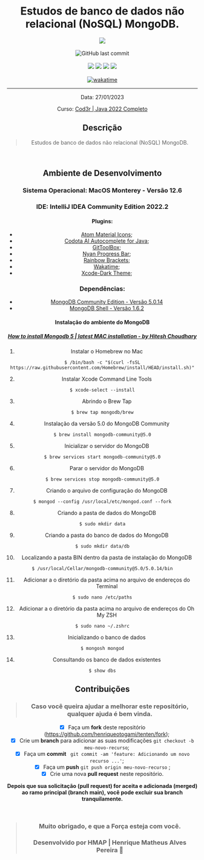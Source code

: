 <div align="center">

# Estudos de banco de dados não relacional (NoSQL) MongoDB.

<img width="auto" src="https://github.com/henriqueotogami/tenten/blob/main/tenten.png?raw=true">

<br>
<br>
<div align="center">
<img alt="GitHub last commit" src="https://img.shields.io/github/last-commit/henriqueotogami/tenten">
</div>
<br>
<img src="https://img.shields.io/github/issues/henriqueotogami/tenten">
<img src="https://img.shields.io/github/forks/henriqueotogami/tenten">
<img src="https://img.shields.io/github/stars/henriqueotogami/tenten">
<img src="https://img.shields.io/github/license/henriqueotogami/tenten">
</div>
<br>
<div align=center>
<a href="https://wakatime.com/badge/user/1e53636e-c916-4d50-9ce1-f3ac75a883e3/project/652e9eee-112c-411d-a501-8b225048489c"><img src="https://wakatime.com/badge/user/1e53636e-c916-4d50-9ce1-f3ac75a883e3/project/652e9eee-112c-411d-a501-8b225048489c.svg" alt="wakatime"></a>
<br>
<hr>

Data: 27/01/2023

Curso: [Cod3r | Java 2022 Completo](https://www.udemy.com/course/fundamentos-de-programacao-com-java/)

## Descrição

> Estudos de banco de dados não relacional (NoSQL) MongoDB.

<br>

## Ambiente de Desenvolvimento

### Sistema Operacional: MacOS Monterey - Versão 12.6

### IDE: IntelliJ IDEA Community Edition 2022.2

#### Plugins:

- [Atom Material Icons](https://plugins.jetbrains.com/plugin/10044-atom-material-icons);
- [Codota AI Autocomplete for Java](https://plugins.jetbrains.com/plugin/7638-codota-ai-autocomplete-for-java-and-javascript);
- [GitToolBox](https://plugins.jetbrains.com/plugin/7499-gittoolbox);
- [Nyan Progress Bar](https://plugins.jetbrains.com/plugin/8575-nyan-progress-bar);
- [Rainbow Brackets](https://plugins.jetbrains.com/plugin/10080-rainbow-brackets);
- [Wakatime](https://wakatime.com);
- [Xcode-Dark Theme](https://plugins.jetbrains.com/plugin/13106-xcode-dark-theme);

### Dependências:

- [MongoDB Community Edition - Versão 5.0.14](https://www.mongodb.com/try/download/community)
- [MongoDB Shell - Versão 1.6.2](https://www.mongodb.com/try/download/shell)

#### Instalação do ambiente do MongoDB

##### [How to install Mongodb 5 | latest MAC installation - by Hitesh Choudhary](https://www.youtube.com/watch?v=s1WQ0eEpqqg)

1. Instalar o Homebrew no Mac
```` shell
$ /bin/bash -c "$(curl -fsSL https://raw.githubusercontent.com/Homebrew/install/HEAD/install.sh)"
````

2. Instalar Xcode Command Line Tools
````shell
$ xcode-select --install
````

3. Abrindo o Brew Tap
````shell
$ brew tap mongodb/brew
````

4. Instalação da versão 5.0 do MongoDB Community
````shell
$ brew install mongodb-community@5.0
````

5. Inicializar o servidor do MongoDB
````shell
$ brew services start mongodb-community@5.0
````

6. Parar o servidor do MongoDB 
````shell
$ brew services stop mongodb-community@5.0
````

7. Criando o arquivo de configuração do MongoDB
````shell
$ mongod --config /usr/local/etc/mongod.conf --fork
````

8. Criando a pasta de dados do MongoDB
````shell
$ sudo mkdir data
````

9. Criando a pasta do banco de dados do MongoDB
````shell
$ sudo mkdir data/db
````

10. Localizando a pasta BIN dentro da pasta de instalação do MongoDB
````shell
$ /usr/local/Cellar/mongodb-community@5.0/5.0.14/bin
````

11. Adicionar a o diretório da pasta acima no arquivo de endereços do Terminal
````shell
$ sudo nano /etc/paths
````

12. Adicionar a o diretório da pasta acima no arquivo de endereços do Oh My ZSH
````shell
$ sudo nano ~/.zshrc
````

13. Inicializando o banco de dados
````shell
$ mongosh mongod
````

14. Consultando os banco de dados existentes
````shell
$ show dbs
````

## Contribuições

> ### Caso você queira ajudar a melhorar este repositório, qualquer ajuda é bem vinda.

- [x] Faça um **fork** deste repositório (https://github.com/henriqueotogami/tenten/fork);
- [x] Crie um **branch** para adicionar as suas modificações ` git checkout -b meu-novo-recurso `;
- [x] Faça um **commit** ` git commit -am 'feature: Adicionando um novo recurso ...'`;
- [x] Faça um **push** ` git push origin meu-novo-recurso ` ;
- [x] Crie uma nova **pull request** neste repositório.

**Depois que sua solicitação (pull request) for aceita e adicionada (merged) ao ramo principal (branch main), você pode excluir sua branch tranquilamente.**

<div align="center">

<br>

> ### **Muito obrigado, e que a Força esteja com você.**
>
> ### Desenvolvido por **HMAP | Henrique Matheus Alves Pereira** 🦁

</div>
